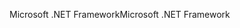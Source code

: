 <span data-ttu-id="5777f-101">Microsoft .NET Framework</span><span class="sxs-lookup"><span data-stu-id="5777f-101">Microsoft .NET Framework</span></span>